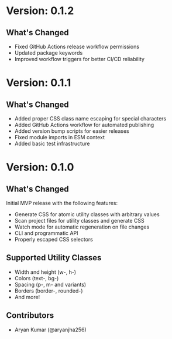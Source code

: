 # Version: 0.1.2

## What's Changed

- Fixed GitHub Actions release workflow permissions
- Updated package keywords
- Improved workflow triggers for better CI/CD reliability

# Version: 0.1.1

## What's Changed

- Added proper CSS class name escaping for special characters
- Added GitHub Actions workflow for automated publishing
- Added version bump scripts for easier releases
- Fixed module imports in ESM context
- Added basic test infrastructure

# Version: 0.1.0

## What's Changed

Initial MVP release with the following features:

- Generate CSS for atomic utility classes with arbitrary values
- Scan project files for utility classes and generate CSS
- Watch mode for automatic regeneration on file changes
- CLI and programmatic API
- Properly escaped CSS selectors

## Supported Utility Classes

- Width and height (w-, h-)
- Colors (text-, bg-)
- Spacing (p-, m- and variants)
- Borders (border-, rounded-)
- And more!

## Contributors

- Aryan Kumar (@aryanjha256)
